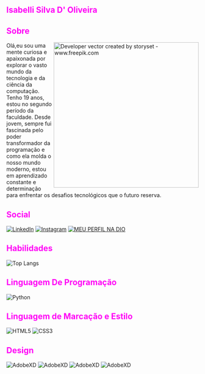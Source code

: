 ## <font color= "FF00F6"> Isabelli Silva D' Oliveira</font>

## <font color= "FF00F6"> Sobre </font>  
 <img align="right" alt="Developer vector created by storyset - www.freepik.com" height="380" src="https://user-images.githubusercontent.com/97471199/230774187-e482399b-492c-4c17-a831-0314bf90526e.png" >
Olá,eu sou uma mente curiosa e apaixonada por explorar o vasto mundo da tecnologia e da ciência da computação. Tenho 19 anos, estou no segundo período da faculdade. Desde jovem, sempre fui fascinada pelo poder transformador da programação e como ela molda o nosso mundo moderno, estou em aprendizado constante e determinação para enfrentar os desafios tecnológicos que o futuro reserva.

## <font color= "FF00F6"> Social </font>
[![LinkedIn](https://img.shields.io/badge/LinkedIn-000?style=for-the-badge&logo=linkedin&logoColor=FF00F6&)](https://www.linkedin.com/in/isabellidoliveira/)
[![Instagram](https://img.shields.io/badge/Instagram-000?style=for-the-badge&logo=instagram&logoColor=FF00F6&)](https://www.instagram.com/isaolvreira/)
[![MEU PERFIL NA DIO](https://img.shields.io/badge/DIO-000?style=for-the-badge&logo=DIO&logoColor=FF00F6&)](https://web.dio.me/users/isabellioliveira821?tab=skills)

## <font color= "FF00F6"> Habilidades </font>
![Top Langs](https://github-readme-stats-git-masterrstaa-rickstaa.vercel.app/api/top-langs/?username=isaolvreira&bg_color=000&border_color=FF00F6&title_color=FF00F6&&text_color=FF00F6&)


## <font color= "FF00F6"> Linguagem De Programação</font>
![Python](https://img.shields.io/badge/Python-000?style=for-the-badge&logo=python)

## <font color= "FF00F6"> Linguagem de Marcação e Estilo</font>
![HTML5](https://img.shields.io/badge/HTML5-000?style=for-the-badge&logo=html5)
![CSS3](https://img.shields.io/badge/CSS3-000?style=for-the-badge&logo=css3&logoColor=264CE4)

## <font color= "FF00F6"> Design</font>
![AdobeXD](https://img.shields.io/badge/AdobeXD-000?style=for-the-badge&logo=adobexd)
![AdobeXD](https://img.shields.io/badge/AdobePhotoshop-000?style=for-the-badge&logo=AdobePhotoshop)
![AdobeXD](https://img.shields.io/badge/Figma-000?style=for-the-badge&logo=Figma)
![AdobeXD](https://img.shields.io/badge/Canva-000?style=for-the-badge&logo=Canva)
